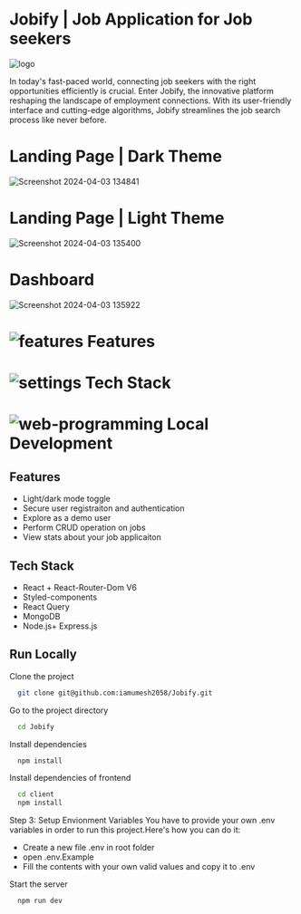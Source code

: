# Jobify | Job Application for Job seekers
![logo](https://github.com/iamumesh2058/Jobify/assets/101959977/6e2b1b92-ab4f-4b70-b3ce-bb23be9bd6eb)

In today's fast-paced world, connecting job seekers with the right opportunities efficiently is crucial. Enter Jobify, the innovative platform reshaping the landscape of employment connections. With its user-friendly interface and cutting-edge algorithms, Jobify streamlines the job search process like never before.


# Landing Page | Dark Theme
![Screenshot 2024-04-03 134841](https://github.com/iamumesh2058/Jobify/assets/101959977/0cf8b418-a973-4239-be86-e10470e099ca)

# Landing Page | Light Theme
![Screenshot 2024-04-03 135400](https://github.com/iamumesh2058/Jobify/assets/101959977/de98a55d-6509-43b8-a290-c3af4a37b4ad)

# Dashboard
![Screenshot 2024-04-03 135922](https://github.com/iamumesh2058/Jobify/assets/101959977/5e487a5c-d233-4385-a37b-011f07c04a71)

# ![features](https://github.com/iamumesh2058/Jobify/assets/101959977/d2637ebc-51f0-4046-8906-e8e6eecaec3c) Features

# ![settings](https://github.com/iamumesh2058/Jobify/assets/101959977/c78bdafb-88c8-47d0-a4d5-bf8783c66274) Tech Stack

# ![web-programming](https://github.com/iamumesh2058/Jobify/assets/101959977/605c739c-364c-42d3-8985-ffdd91c17fc5) Local Development

## Features

- Light/dark mode toggle
- Secure user registraiton and authentication
- Explore as a demo user
- Perform CRUD operation on jobs
- View stats about your job applicaiton


## Tech Stack

- React + React-Router-Dom V6
- Styled-components
- React Query
- MongoDB
- Node.js+ Express.js


## Run Locally

Clone the project

```bash
  git clone git@github.com:iamumesh2058/Jobify.git
```

Go to the project directory

```bash
  cd Jobify
```

Install dependencies

```bash
  npm install
```

Install dependencies of frontend

```bash
  cd client
  npm install
```

Step 3: Setup Envionment Variables
You have to provide your own .env variables in order to run this project.Here's how you can do it:
- Create a new file .env in root folder
- open .env.Example
- Fill the contents with your own valid values and copy it to .env

Start the server

```bash
  npm run dev
```

